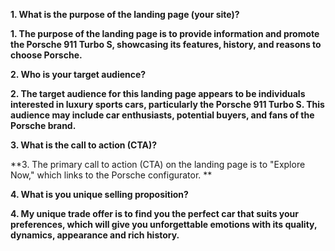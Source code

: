 
**1. What is the purpose of the landing page (your site)?**

**1. The purpose of the landing page is to provide information and promote the Porsche 911 Turbo S, showcasing its features, history, and reasons to choose Porsche.**

**2. Who is your target audience?**

**2. The target audience for this landing page appears to be individuals interested in luxury sports cars, particularly the Porsche 911 Turbo S. This audience may include car enthusiasts, potential buyers, and fans of the Porsche brand.**

**3. What is the call to action (CTA)?**

**3. The primary call to action (CTA) on the landing page is to "Explore Now," which links to the Porsche configurator. **

**4. What is you unique selling proposition?**

**4. My unique trade offer is to find you the perfect car that suits your preferences, which will give you unforgettable emotions with its quality, dynamics, appearance and rich history.**